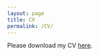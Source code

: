 ```yaml
---
layout: page
title: CV
permalink: /CV/
---
```


Please download my CV [here](assets/CV_JingkaiYan.pdf).


